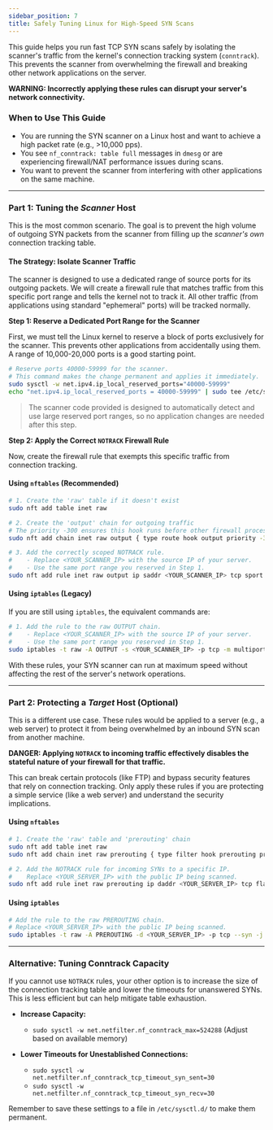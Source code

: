 ```yaml
---
sidebar_position: 7
title: Safely Tuning Linux for High-Speed SYN Scans
---
```


This guide helps you run fast TCP SYN scans safely by isolating the scanner's traffic from the kernel's connection tracking system (`conntrack`). This prevents the scanner from overwhelming the firewall and breaking other network applications on the server.

<div class="warning">
  <strong>WARNING: Incorrectly applying these rules can disrupt your server's network connectivity.</strong>
</div>

### When to Use This Guide

*   You are running the SYN scanner on a Linux host and want to achieve a high packet rate (e.g., >10,000 pps).
*   You see `nf_conntrack: table full` messages in `dmesg` or are experiencing firewall/NAT performance issues during scans.
*   You want to prevent the scanner from interfering with other applications on the same machine.

---

### **Part 1: Tuning the *Scanner* Host**

This is the most common scenario. The goal is to prevent the high volume of outgoing SYN packets from the scanner from filling up the *scanner's own* connection tracking table.

#### The Strategy: Isolate Scanner Traffic

The scanner is designed to use a dedicated range of source ports for its outgoing packets. We will create a firewall rule that matches traffic from this specific port range and tells the kernel not to track it. All other traffic (from applications using standard "ephemeral" ports) will be tracked normally.

**Step 1: Reserve a Dedicated Port Range for the Scanner**

First, we must tell the Linux kernel to reserve a block of ports exclusively for the scanner. This prevents other applications from accidentally using them. A range of 10,000-20,000 ports is a good starting point.

```bash
# Reserve ports 40000-59999 for the scanner.
# This command makes the change permanent and applies it immediately.
sudo sysctl -w net.ipv4.ip_local_reserved_ports="40000-59999"
echo "net.ipv4.ip_local_reserved_ports = 40000-59999" | sudo tee /etc/sysctl.d/99-scanner-ports.conf
```
> The scanner code provided is designed to automatically detect and use large reserved port ranges, so no application changes are needed after this step.

**Step 2: Apply the Correct `NOTRACK` Firewall Rule**

Now, create the firewall rule that exempts this specific traffic from connection tracking.

#### **Using `nftables` (Recommended)**

```bash
# 1. Create the 'raw' table if it doesn't exist
sudo nft add table inet raw

# 2. Create the 'output' chain for outgoing traffic
# The priority -300 ensures this hook runs before other firewall processing.
sudo nft add chain inet raw output { type route hook output priority -300 \; }

# 3. Add the correctly scoped NOTRACK rule.
#    - Replace <YOUR_SCANNER_IP> with the source IP of your server.
#    - Use the same port range you reserved in Step 1.
sudo nft add rule inet raw output ip saddr <YOUR_SCANNER_IP> tcp sport 40000-59999 tcp flags syn notrack
```

#### **Using `iptables` (Legacy)**

If you are still using `iptables`, the equivalent commands are:

```bash
# 1. Add the rule to the raw OUTPUT chain.
#    - Replace <YOUR_SCANNER_IP> with the source IP of your server.
#    - Use the same port range you reserved in Step 1.
sudo iptables -t raw -A OUTPUT -s <YOUR_SCANNER_IP> -p tcp -m multiport --sports 40000:59999 --syn -j NOTRACK
```

With these rules, your SYN scanner can run at maximum speed without affecting the rest of the server's network operations.

---

### **Part 2: Protecting a *Target* Host (Optional)**

This is a different use case. These rules would be applied to a server (e.g., a web server) to protect it from being overwhelmed by an inbound SYN scan from another machine.

<div class="danger">
  <strong>DANGER: Applying <code>NOTRACK</code> to incoming traffic effectively disables the stateful nature of your firewall for that traffic.</strong>
  <p>This can break certain protocols (like FTP) and bypass security features that rely on connection tracking. Only apply these rules if you are protecting a simple service (like a web server) and understand the security implications.</p>
</div>

#### **Using `nftables`**

```bash
# 1. Create the 'raw' table and 'prerouting' chain
sudo nft add table inet raw
sudo nft add chain inet raw prerouting { type filter hook prerouting priority -300 \; }

# 2. Add the NOTRACK rule for incoming SYNs to a specific IP.
#    Replace <YOUR_SERVER_IP> with the public IP being scanned.
sudo nft add rule inet raw prerouting ip daddr <YOUR_SERVER_IP> tcp flags syn notrack
```

#### **Using `iptables`**

```bash
# Add the rule to the raw PREROUTING chain.
# Replace <YOUR_SERVER_IP> with the public IP being scanned.
sudo iptables -t raw -A PREROUTING -d <YOUR_SERVER_IP> -p tcp --syn -j NOTRACK
```

---

### **Alternative: Tuning Conntrack Capacity**

If you cannot use `NOTRACK` rules, your other option is to increase the size of the connection tracking table and lower the timeouts for unanswered SYNs. This is less efficient but can help mitigate table exhaustion.

*   **Increase Capacity:**
    *   `sudo sysctl -w net.netfilter.nf_conntrack_max=524288` (Adjust based on available memory)

*   **Lower Timeouts for Unestablished Connections:**
    *   `sudo sysctl -w net.netfilter.nf_conntrack_tcp_timeout_syn_sent=30`
    *   `sudo sysctl -w net.netfilter.nf_conntrack_tcp_timeout_syn_recv=30`

Remember to save these settings to a file in `/etc/sysctl.d/` to make them permanent.